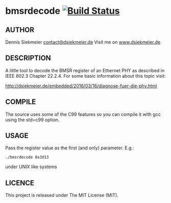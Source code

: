 # bmsrdecode [![Build Status](https://travis-ci.org/DSiekmeier/bmsrdecode.svg?branch=master)](https://travis-ci.org/DSiekmeier/bmsrdecode)

## AUTHOR
Dennis Siekmeier
contact@dsiekmeier.de
Visit me on www.dsiekmeier.de

## DESCRIPTION
A little tool to decode the BMSR register of an Ethernet PHY as described in
IEEE 802.3 Chapter 22.2.4. For some basic information about this topic visit:

http://dsiekmeier.de/embedded/2016/03/16/diagnose-fuer-die-phy.html

## COMPILE
The source uses some of the C99 features so you can compile it with gcc using
the std=c99 option.

## USAGE
Pass the register value as the first (and only) parameter. E.g.:

    ./bmsrdecode 0x3d13

under UNIX like systems

## LICENCE
This project is released under The MIT License (MIT).

